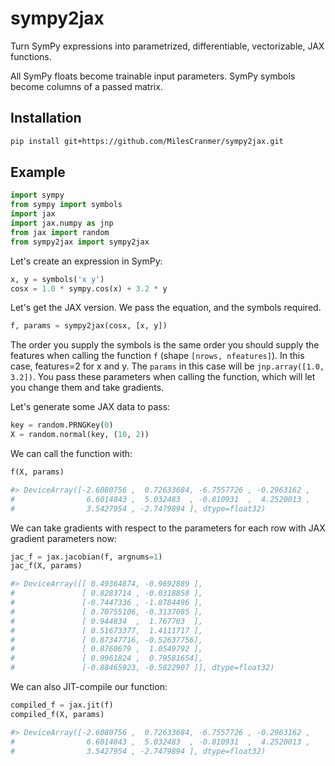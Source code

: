 # sympy2jax

Turn SymPy expressions into parametrized, differentiable, vectorizable, JAX functions.

All SymPy floats become trainable input parameters.
SymPy symbols become columns of a passed matrix.

## Installation

```bash
pip install git+https://github.com/MilesCranmer/sympy2jax.git
```

## Example

```python
import sympy
from sympy import symbols
import jax
import jax.numpy as jnp
from jax import random
from sympy2jax import sympy2jax
```

Let's create an expression in SymPy:
```python
x, y = symbols('x y')
cosx = 1.0 * sympy.cos(x) + 3.2 * y
```
Let's get the JAX version. We pass the equation, and
the symbols required.
```python
f, params = sympy2jax(cosx, [x, y])
```
The order you supply the symbols is the same order
you should supply the features when calling
the function `f` (shape `[nrows, nfeatures]`).
In this case, features=2 for x and y.
The `params` in this case will be
`jnp.array([1.0, 3.2])`. You pass these parameters
when calling the function, which will let you change them
and take gradients.

Let's generate some JAX data to pass:
```python
key = random.PRNGKey(0)
X = random.normal(key, (10, 2))
```

We can call the function with:
```python
f(X, params)

#> DeviceArray([-2.6080756 ,  0.72633684, -6.7557726 , -0.2963162 ,
#                6.6014843 ,  5.032483  , -0.810931  ,  4.2520013 ,
#                3.5427954 , -2.7479894 ], dtype=float32)
```

We can take gradients with respect
to the parameters for each row with JAX
gradient parameters now:
```python
jac_f = jax.jacobian(f, argnums=1)
jac_f(X, params)

#> DeviceArray([[ 0.49364874, -0.9692889 ],
#               [ 0.8283714 , -0.0318858 ],
#               [-0.7447336 , -1.8784496 ],
#               [ 0.70755106, -0.3137085 ],
#               [ 0.944834  ,  1.767703  ],
#               [ 0.51673377,  1.4111717 ],
#               [ 0.87347716, -0.52637756],
#               [ 0.8760679 ,  1.0549792 ],
#               [ 0.9961824 ,  0.79581654],
#               [-0.88465923, -0.5822907 ]], dtype=float32)
```

We can also JIT-compile our function:
```python
compiled_f = jax.jit(f)
compiled_f(X, params)

#> DeviceArray([-2.6080756 ,  0.72633684, -6.7557726 , -0.2963162 ,
#                6.6014843 ,  5.032483  , -0.810931  ,  4.2520013 ,
#                3.5427954 , -2.7479894 ], dtype=float32)
```
